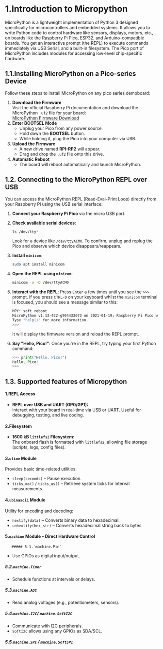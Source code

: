 # 1.Introduction to Micropython
MicroPython is a lightweight implementation of Python 3 designed specifically for microcontrollers and embedded systems. It allows you to write Python code to control hardware like sensors, displays, motors, etc., on boards like the Raspberry Pi Pico, ESP32, and Arduino-compatible boards. You get an interactive prompt (the REPL) to execute commands immediately via USB Serial, and a built-in filesystem. The Pico port of MicroPython includes modules for accessing low-level chip-specific hardware.
## 1.1.Installing MicroPython on a Pico-series Device
Follow these steps to install MicroPython on any pico series demoboard:
1. **Download the Firmware**  
   Visit the official Raspberry Pi documentation and download the MicroPython `.uf2` file for your board:  
   [MicroPython Firmware Download](https://www.raspberrypi.com/documentation/microcontrollers/micropython.html)
2. **Enter BOOTSEL Mode**  
   - Unplug your Pico from any power source.  
   - Hold down the **BOOTSEL** button.  
   - While holding it, plug the Pico into your computer via USB.
3. **Upload the Firmware**  
   - A new drive named **RPI-RP2** will appear.  
   - Drag and drop the `.uf2` file onto this drive.
4. **Automatic Reboot**  
   - The board will reboot automatically and launch MicroPython.
## 1.2. Connecting to the MicroPython REPL over USB
You can access the MicroPython REPL (Read-Eval-Print Loop) directly from your Raspberry Pi using the USB serial interface:
1. **Connect your Raspberry Pi Pico** via the micro USB port.
2. **Check available serial devices**:

    ```bash
   ls /dev/tty*
   ```
   Look for a device like `/dev/ttyACM0`. To confirm, unplug and replug the Pico and observe which device disappears/reappears.
3. **Install `minicom`**:

   ```bash
   sudo apt install minicom
   ```
4. **Open the REPL using `minicom`**:

   ```bash
   minicom -o -D /dev/ttyACM0
   ```
5. **Interact with the REPL**:
   Press `Enter` a few times until you see the `>>>` prompt.
   If you press `CTRL-D` on your keyboard whilst the `minicom` terminal is focused, you should see a message similar to this:

   ```bash
   MPY: soft reboot
   MicroPython v1.13-422-g904433073 on 2021-01-19; Raspberry Pi Pico with RP2040
   Type "help()" for more information.
   >>>
   ```
   It will display the firmware version and reload the REPL prompt.
6. **Say "Hello, Pico!"**:
   Once you're in the REPL, try typing your first Python command:
   ```python
   >>> print("Hello, Pico!")
   Hello, Pico!
   >>>
   ```
 ## 1.3. Supported features of Micropython
 #### 1.REPL Access
- **REPL over USB and UART (GP0/GP1):**  
  Interact with your board in real-time via USB or UART. Useful for debugging, testing, and live coding.
 #### 2.Filesystem
- **1600 kB `littlefs2` Filesystem:**  
  The onboard flash is formatted with `littlefs2`, allowing file storage (scripts, logs, config files).
 #### 3.`utime` Module
 Provides basic time-related utilities:
- `sleep(seconds)` – Pause execution.
- `ticks_ms()` / `ticks_us()` – Retrieve system ticks for interval measurements.
 #### 4.`ubinascii` Module
 Utility for encoding and decoding:
- `hexlify(data)` – Converts binary data to hexadecimal.
- `unhexlify(hex_str)` – Converts hexadecimal string back to bytes.
 #### 5.`machine` Module – Direct Hardware Control
       ##### 5.1.`machine.Pin`
   - Use GPIOs as digital input/output.
   ##### 5.2.`machine.Timer`
   - Schedule functions at intervals or delays.
   ##### 5.3.`machine.ADC`
   - Read analog voltages (e.g., potentiometers, sensors).
   ##### 5.4.`machine.I2C`/ `machine.SoftI2C`
   - Communicate with I2C peripherals.
   - `SoftI2C` allows using any GPIOs as SDA/SCL.
   ##### 5.5.`machine.SPI` / `machine.SoftSPI`







